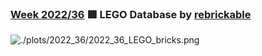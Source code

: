 ### [Week 2022/36](https://github.com/Z3tt/TidyTuesday/tree/master/plots/2021_36_LEGO_bricks.qmd) 🟥 LEGO Database by [rebrickable](https://rebrickable.com/downloads/)

![./plots/2022_36/2022_36_LEGO_bricks.png](https://github.com/z3tt/TidyTuesday/raw/main/plots/2022_36/2022_36_LEGO_bricks.png)
